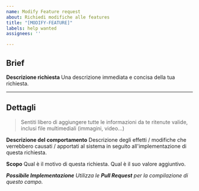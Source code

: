 ```yaml
---
name: Modify Feature request
about: Richiedi modifiche alle features
title: "[MODIFY-FEATURE]"
labels: help wanted
assignees: ''

---
```


## Brief

**Descrizione richiesta**
Una descrizione immediata e concisa della tua richiesta.

---

## Dettagli

> Sentiti libero di aggiungere tutte le informazioni da te ritenute valide, inclusi file multimediali (immagini, video...)

**Descrizione del comportamento**
Descrizione degli effetti / modifiche che verrebbero causati / apportati al sistema in seguito all'implementazione di questa richiesta.

**Scopo**
Qual è il motivo di questa richiesta. Qual è il suo valore aggiuntivo.

_**Possibile Implementazione**
Utilizza le **Pull Request** per la compilazione di questo campo._

